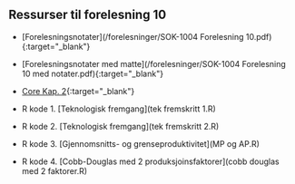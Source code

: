 ## Ressurser til forelesning 10

- [Forelesningsnotater](/forelesninger/SOK-1004 Forelesning 10.pdf){:target="_blank"}

- [Forelesningsnotater med matte](/forelesninger/SOK-1004 Forelesning 10 med notater.pdf){:target="_blank"}

- [Core Kap. 2](https://www.core-econ.org/the-economy/book/text/02.html){:target="_blank"}

- R kode 1. [Teknologisk fremgang](tek fremskritt 1.R)
- R kode 2. [Teknologisk fremgang](tek fremskritt 2.R)
- R kode 3. [Gjennomsnitts- og grenseproduktivitet](MP og AP.R)
- R kode 4. [Cobb-Douglas med 2 produksjoinsfaktorer](cobb douglas med 2 faktorer.R)

